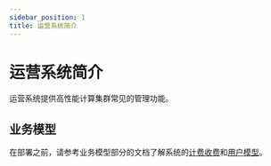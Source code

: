 ```yaml
---
sidebar_position: 1
title: 运营系统简介
---
```


# 运营系统简介

运营系统提供高性能计算集群常见的管理功能。

## 业务模型

在部署之前，请参考业务模型部分的文档了解系统的[计费收费](./business/billing.mdx)和[用户模型](./business/users.md)。
